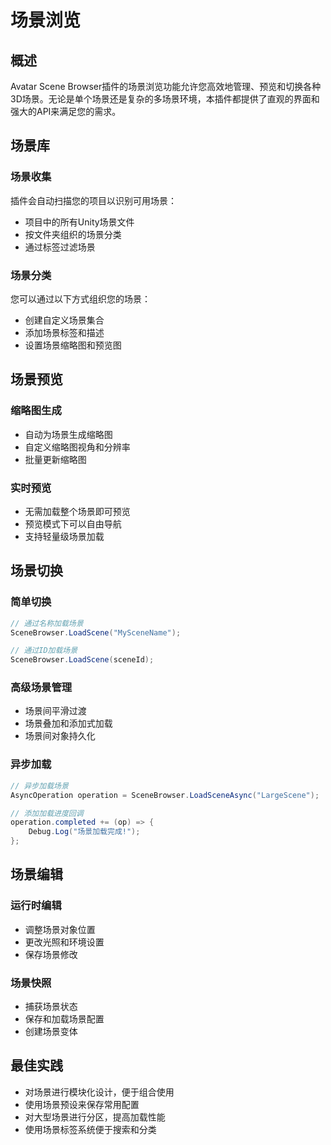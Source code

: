 # 场景浏览

## 概述

Avatar Scene Browser插件的场景浏览功能允许您高效地管理、预览和切换各种3D场景。无论是单个场景还是复杂的多场景环境，本插件都提供了直观的界面和强大的API来满足您的需求。

## 场景库

### 场景收集

插件会自动扫描您的项目以识别可用场景：
- 项目中的所有Unity场景文件
- 按文件夹组织的场景分类
- 通过标签过滤场景

### 场景分类

您可以通过以下方式组织您的场景：
- 创建自定义场景集合
- 添加场景标签和描述
- 设置场景缩略图和预览图

## 场景预览

### 缩略图生成

- 自动为场景生成缩略图
- 自定义缩略图视角和分辨率
- 批量更新缩略图

### 实时预览

- 无需加载整个场景即可预览
- 预览模式下可以自由导航
- 支持轻量级场景加载

## 场景切换

### 简单切换

```csharp
// 通过名称加载场景
SceneBrowser.LoadScene("MySceneName");

// 通过ID加载场景
SceneBrowser.LoadScene(sceneId);
```

### 高级场景管理

- 场景间平滑过渡
- 场景叠加和添加式加载
- 场景间对象持久化

### 异步加载

```csharp
// 异步加载场景
AsyncOperation operation = SceneBrowser.LoadSceneAsync("LargeScene");

// 添加加载进度回调
operation.completed += (op) => {
    Debug.Log("场景加载完成!");
};
```

## 场景编辑

### 运行时编辑

- 调整场景对象位置
- 更改光照和环境设置
- 保存场景修改

### 场景快照

- 捕获场景状态
- 保存和加载场景配置
- 创建场景变体

## 最佳实践

- 对场景进行模块化设计，便于组合使用
- 使用场景预设来保存常用配置
- 对大型场景进行分区，提高加载性能
- 使用场景标签系统便于搜索和分类 